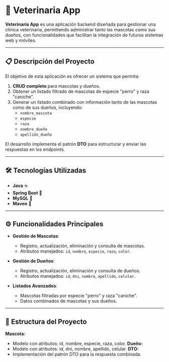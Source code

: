 # 🐾 Veterinaria App

**Veterinaria App** es una aplicación backend diseñada para gestionar una clínica veterinaria, permitiendo administrar tanto las mascotas como sus dueños, con funcionalidades que facilitan la integración de futuros sistemas web y móviles.

---

## 📋 Descripción del Proyecto

El objetivo de esta aplicación es ofrecer un sistema que permita:

1. **CRUD completo** para mascotas y dueños.
2. Obtener un listado filtrado de mascotas de especie "perro" y raza "caniche".
3. Generar un listado combinado con información tanto de las mascotas como de sus dueños, incluyendo:
   - `nombre_mascota`
   - `especie`
   - `raza`
   - `nombre_dueño`
   - `apellido_dueño`

El desarrollo implementa el patrón **DTO** para estructurar y enviar las respuestas en los endpoints.

---

## 🛠️ Tecnologías Utilizadas

- **Java** ☕  
- **Spring Boot** 🌱  
- **MySQL** 🐬  
- **Maven** 🧰  

---

## ⚙️ Funcionalidades Principales

- **Gestión de Mascotas**:
  - Registro, actualización, eliminación y consulta de mascotas.
  - Atributos manejados: `id`, `nombre`, `especie`, `raza`, `color`.

- **Gestión de Dueños**:
  - Registro, actualización, eliminación y consulta de dueños.
  - Atributos manejados: `id`, `dni`, `nombre`, `apellido`, `celular`.

- **Listados Avanzados**:
  - Mascotas filtradas por especie "perro" y raza "caniche".
  - Datos combinados de mascotas y sus dueños.

---

## 📂 Estructura del Proyecto
**Mascota:**
- Modelo con atributos: id, nombre, especie, raza, color.
**Dueño:**
- Modelo con atributos: id, dni, nombre, apellido, celular.
**DTO:**
- Implementación del patrón DTO para la respuesta combinada.
